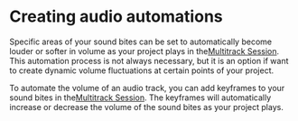 # Creating audio automations

Specific areas of your sound bites can be set to automatically become louder or softer in volume as your project plays in the[Multitrack Session](https://jjloomis.gitbooks.io/adobe-audition-basic-audio-editing/content/GLOSSARY.html#multitrack-session). This automation process is not always necessary, but it is an option if want to create dynamic volume fluctuations at certain points of your project.

To automate the volume of an audio track, you can add keyframes to your sound bites in the[Multitrack Session](https://jjloomis.gitbooks.io/adobe-audition-basic-audio-editing/content/GLOSSARY.html#multitrack-session). The keyframes will automatically increase or decrease the volume of the sound bites as your project plays.

